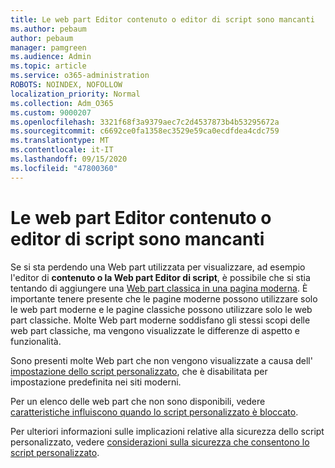 ```yaml
---
title: Le web part Editor contenuto o editor di script sono mancanti
ms.author: pebaum
author: pebaum
manager: pamgreen
ms.audience: Admin
ms.topic: article
ms.service: o365-administration
ROBOTS: NOINDEX, NOFOLLOW
localization_priority: Normal
ms.collection: Adm_O365
ms.custom: 9000207
ms.openlocfilehash: 3321f68f3a9379aec7c2d4537873b4b53295672a
ms.sourcegitcommit: c6692ce0fa1358ec3529e59ca0ecdfdea4cdc759
ms.translationtype: MT
ms.contentlocale: it-IT
ms.lasthandoff: 09/15/2020
ms.locfileid: "47800360"
---
```

# <a name="content-editor-or-script-editor-web-parts-are-missing"></a>Le web part Editor contenuto o editor di script sono mancanti

Se si sta perdendo una Web part utilizzata per visualizzare, ad esempio l'editor di **contenuto o la Web part Editor di script**, è possibile che si stia tentando di aggiungere una [Web part classica in una pagina moderna](https://support.office.com/article/classic-and-modern-web-part-experiences-3fdae6c3-8fc1-49ab-8708-8c104b882e64). È importante tenere presente che le pagine moderne possono utilizzare solo le web part moderne e le pagine classiche possono utilizzare solo le web part classiche. Molte Web part moderne soddisfano gli stessi scopi delle web part classiche, ma vengono visualizzate le differenze di aspetto e funzionalità.

Sono presenti molte Web part che non vengono visualizzate a causa dell' [impostazione dello script personalizzato](https://docs.microsoft.com/sharepoint/allow-or-prevent-custom-script), che è disabilitata per impostazione predefinita nei siti moderni. 

Per un elenco delle web part che non sono disponibili, vedere [caratteristiche influiscono quando lo script personalizzato è bloccato](https://docs.microsoft.com/sharepoint/allow-or-prevent-custom-script#features-affected-when-custom-script-is-blocked).

Per ulteriori informazioni sulle implicazioni relative alla sicurezza dello script personalizzato, vedere [considerazioni sulla sicurezza che consentono lo script personalizzato](https://docs.microsoft.com/sharepoint/security-considerations-of-allowing-custom-script).
